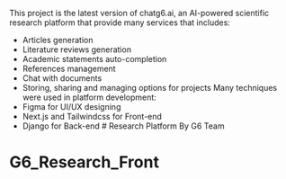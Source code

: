 This project is the latest version of chatg6.ai, an AI-powered scientific research platform that provide many services that includes:          
- Articles generation
- Literature reviews generation
- Academic statements auto-completion
- References management
- Chat with documents
- Storing, sharing and managing options for projects
Many techniques were used in platform development:                     
- Figma for UI/UX designing
- Next.js and Tailwindcss for Front-end
- Django for Back-end
﻿# Research Platform By G6 Team
# G6_Research_Front
